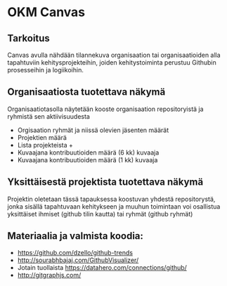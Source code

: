 # OKM Canvas

## Tarkoitus
Canvas avulla nähdään tilannekuva organisaation tai organisaatioiden alla tapahtuviin kehitysprojekteihin, joiden kehitystoiminta perustuu Githubin prosesseihin ja logiikoihin. 

## Organisaatiosta tuotettava näkymä 
Organisaatiotasolla näytetään kooste organisaation repositoryistä ja ryhmistä sen aktiivisuudesta
* Orgisaation ryhmät ja niissä olevien jäsenten määrät
* Projektien määrä
* Lista projekteista + 
* Kuvaajana kontribuutioiden määrä (6 kk) kuvaaja
* Kuvaajana kontribuutioiden määrä (1 kk) kuvaaja

## Yksittäisestä projektista tuotettava näkymä
Projektin oletetaan tässä tapauksessa koostuvan yhdestä repositorystä, jonka sisällä tapahtuvaan kehitykseen ja muuhun toimintaan voi osallistua yksittäiset ihmiset (github tilin kautta) tai ryhmät (github ryhmät)

## Materiaalia ja valmista koodia: 
* https://github.com/dzello/github-trends
* http://sourabhbajaj.com/GithubVisualizer/
* Jotain tuollaista https://datahero.com/connections/github/
* http://gitgraphjs.com/
